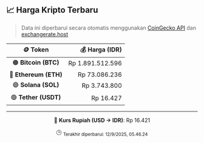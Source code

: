 

<!-- HARGA_KRIPTO -->
## 📈 Harga Kripto Terbaru

> Data ini diperbarui secara otomatis menggunakan [CoinGecko API](https://www.coingecko.com/) dan [exchangerate.host](https://exchangerate.host/)

<div align="center">

| 🪙 Token | 💰 Harga (IDR) |
|:------:|---------------:|
| 🟠 **Bitcoin (BTC)**   | Rp 1.891.512.596 |
| 🔵 **Ethereum (ETH)**  | Rp 73.086.236 |
| 🟣 **Solana (SOL)**    | Rp 3.743.800 |
| 🟢 **Tether (USDT)**   | Rp 16.427 |

---

💱 **Kurs Rupiah (USD → IDR)**: Rp 16.421

🕒 <sub>Terakhir diperbarui: 12/9/2025, 05.46.24</sub>

</div>
<!-- /HARGA_KRIPTO -->